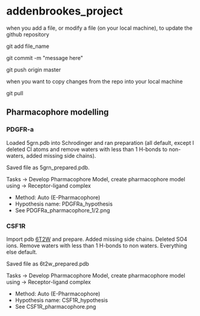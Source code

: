 # addenbrookes_project

when you add a file, or modify a file (on your local machine), to update the github repository

git add file_name

git commit -m "message here"

git push origin master

when you want to copy changes from the repo into your local machine

git pull

## Pharmacophore modelling

### PDGFR-a
Loaded 5grn.pdb into Schrodinger and ran preparation (all default, except I deleted Cl atoms and remove waters with less than 1 H-bonds to non-waters, added missing side chains).

Saved file as 5grn_prepared.pdb.

Tasks -> Develop Pharmacophore Model, create pharmacophore model using -> Receptor-ligand complex
* Method: Auto (E-Pharmacophore)
* Hypothesis name: PDGFRa_hypothesis
* See PDGFRa_pharmacophore_1/2.png

### CSF1R
Import pdb [6T2W](http://www.rcsb.org/structure/6T2W) and prepare. Added missing side chains. Deleted SO4 ions. Remove waters with less than 1 H-bonds to non waters. Everything else default.

Saved file as 6t2w_prepared.pdb

Tasks -> Develop Pharmacophore Model, create pharmacophore model using -> Receptor-ligand complex
* Method: Auto (E-Pharmacophore)
* Hypothesis name: CSF1R_hypothesis
* See CSF1R_pharmacophore.png


